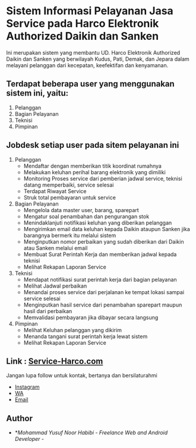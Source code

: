 # Sistem Informasi Pelayanan Jasa Service pada Harco Elektronik Authorized Daikin dan Sanken

Ini merupakan sistem yang membantu UD. Harco Elektronik Authorized Daikin dan Sanken yang berwilayah Kudus, Pati, Demak, dan Jepara dalam melayani pelanggan dari kecepatan, keefektifan dan kenyamanan. 

## Terdapat beberapa user yang menggunakan sistem ini, yaitu:
1. Pelanggan
2. Bagian Pelayanan
3. Teknisi
4. Pimpinan

## Jobdesk setiap user pada sitem pelayanan ini

1. Pelanggan 
	 * Mendaftar dengan memberikan titik koordinat rumahnya
   	 * Melakukan keluhan perihal barang elektronik yang dimiliki
	 * Monitoring Proses service dari pemberian jadwal service, teknisi datang memperbaiki, service selesai
	 * Terdapat Riwayat Service 
	 * Struk total pembayaran untuk service
2. Bagian Pelayanan
	 * Mengelola data master user, barang, sparepart
	 * Mengatur soal penambahan dan pengurangan stok
	 * Menindaklanjuti notifikasi keluhan yang diberikan pelanggan
	 * Mengirimkan email data keluhan kepada Daikin ataupun Sanken jika barangnya bermerk itu melalui sistem
	 * Menginputkan nomor perbaikan yang sudah diberikan dari Daikin atau Sanken melalui email
	 * Membuat Surat Perintah Kerja dan memberikan jadwal kepada teknisi
	 * Melihat Rekapan Laporan Service 
3. Teknisi
	 * Mendapat notifikasi surat perintah kerja dari bagian pelayanan
	 * Melihat Jadwal perbaikan
	 * Menandai proses service dari perjalanan ke tempat lokasi sampai service selesai
	 * Menginputkan hasil service dari penambahan sparepart maupun hasil dari perbaikan
	 * Memvalidasi pembayaran jika dibayar secara langsung
4. Pimpinan
	 * Melihat Keluhan pelanggan yang dikirim
	 * Menanda tangani surat perintah kerja lewat sistem
	 * Melihat Rekapan Laporan Service
	 
## Link : [Service-Harco.com](https://service-harco.000webhostapp.com/)

Jangan lupa follow untuk kontak, bertanya dan bersilaturahmi 
* [Instagram](https://www.instagram.com/yusufmokong/)
* [WA](https:wa.me/6287728398302)
* [Email](mailto:myusufnhabibi@gmail.com)

## Author
* **Mohammad Yusuf Noor Habibi* - *Freelance Web and Android Developer* - 
